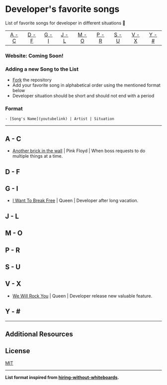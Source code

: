 # Developer's favorite songs

List of favorite songs for developer in different situations :musical_note:

|     |     |     |     |     |     |     |     |     |
|:-:  |:-:  |:-:  |:-:  |:-:  |:-:  |:-:  |:-:  |:-:  |
| [A - C](#a---c) | [D - F](#d---f) | [G - I](#g---i) | [J - L](#j---l) | [M - O](#m---o) | [P - R](#p---r) | [S - U](#s---u) | [V - X](#v---x) | [Y - \#](#y---) |

### Website: Coming Soon!

### Adding a new Song to the List

* [Fork](https://guides.github.com/activities/forking) the repository
* Add your favorite song in alphabetical order using the mentioned format below
* Developer situation should be short and should not end with a period

### Format

```
- [Song's Name](youtubelink) | Artist | Situation
```

---

## A - C

- [Another brick in the wall](https://www.youtube.com/watch?v=CBTOGVb_cQg) | Pink Floyd | When boss requests to do multiple things at a time. 

## D - F


## G - I

- [I Want To Break Free](https://www.youtube.com/watch?v=f4Mc-NYPHaQ) | Queen | Developer after long vacation.


## J - L


## M - O


## P - R


## S - U


## V - X

- [We Will Rock You](https://www.youtube.com/watch?v=-tJYN-eG1zk) | Queen | Developer release new valuable feature.


## Y - \#


---

## Additional Resources


## License

[MIT](LICENSE)

---

**List format inspired from [hiring-without-whiteboards](https://github.com/poteto/hiring-without-whiteboards).**
